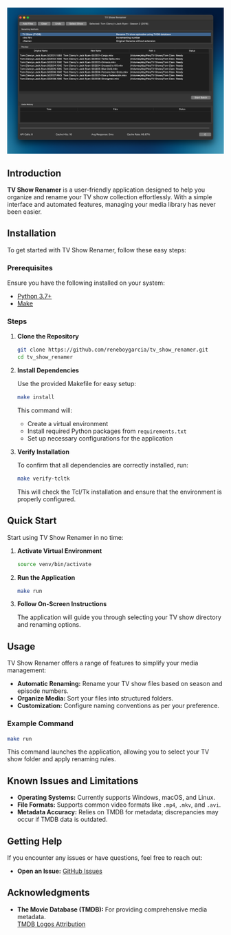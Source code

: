 

![Banner](images/banner.png)

## Introduction

**TV Show Renamer** is a user-friendly application designed to help you organize and rename your TV show collection effortlessly. With a simple interface and automated features, managing your media library has never been easier.

## Installation

To get started with TV Show Renamer, follow these easy steps:

### Prerequisites

Ensure you have the following installed on your system:

- [Python 3.7+](https://www.python.org/downloads/)
- [Make](https://www.gnu.org/software/make/)

### Steps

1. **Clone the Repository**

   ```bash
   git clone https://github.com/reneboygarcia/tv_show_renamer.git
   cd tv_show_renamer
   ```

2. **Install Dependencies**

   Use the provided Makefile for easy setup:

   ```bash
   make install
   ```

   This command will:

   - Create a virtual environment
   - Install required Python packages from `requirements.txt`
   - Set up necessary configurations for the application

3. **Verify Installation**

   To confirm that all dependencies are correctly installed, run:

   ```bash
   make verify-tcltk
   ```

   This will check the Tcl/Tk installation and ensure that the environment is properly configured.

## Quick Start

Start using TV Show Renamer in no time:

1. **Activate Virtual Environment**

   ```bash
   source venv/bin/activate
   ```

2. **Run the Application**

   ```bash
   make run
   ```

3. **Follow On-Screen Instructions**

   The application will guide you through selecting your TV show directory and renaming options.

## Usage

TV Show Renamer offers a range of features to simplify your media management:

- **Automatic Renaming:** Rename your TV show files based on season and episode numbers.
- **Organize Media:** Sort your files into structured folders.
- **Customization:** Configure naming conventions as per your preference.

### Example Command

```bash
make run
```

This command launches the application, allowing you to select your TV show folder and apply renaming rules.

## Known Issues and Limitations

- **Operating Systems:** Currently supports Windows, macOS, and Linux.
- **File Formats:** Supports common video formats like `.mp4`, `.mkv`, and `.avi`.
- **Metadata Accuracy:** Relies on TMDB for metadata; discrepancies may occur if TMDB data is outdated.

## Getting Help

If you encounter any issues or have questions, feel free to reach out:

- **Open an Issue:** [GitHub Issues](https://github.com/yourusername/tv-show-renamer/issues)

## Acknowledgments

- **The Movie Database (TMDB):** For providing comprehensive media metadata.  
  [TMDB Logos Attribution](https://www.themoviedb.org/about/logos-attribution)



